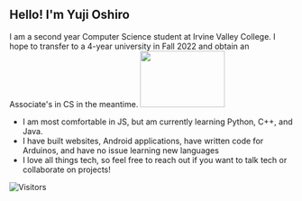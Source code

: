 
## Hello! I'm Yuji Oshiro

I am a second year Computer Science student at Irvine Valley College. I hope to transfer to a 4-year university in Fall 2022 and obtain an Associate's in CS in the meantime.
<img height="100em" width="150em" src="https://github-readme-stats.vercel.app/api/top-langs/?username=yujioshiro&layout=compact" />

- I am most comfortable in JS, but am currently learning Python, C++, and Java.
- I have built websites, Android applications, have written code for Arduinos, and have no issue learning new languages
- I love all things tech, so feel free to reach out if you want to talk tech or collaborate on projects!

![Visitors](https://visitor-badge.glitch.me/badge?page_id=${yujioshiro}.${yujioshiro})


<!--
**yujioshiro/yujioshiro** is a ✨ _special_ ✨ repository because its `README.md` (this file) appears on your GitHub profile.

Here are some ideas to get you started:

- 🔭 I’m currently working on ...
- 🌱 I’m currently learning ...
- 👯 I’m looking to collaborate on ...
- 🤔 I’m looking for help with ...
- 💬 Ask me about ...
- 📫 How to reach me: ...
- 😄 Pronouns: ...
- ⚡ Fun fact: ...
-->


